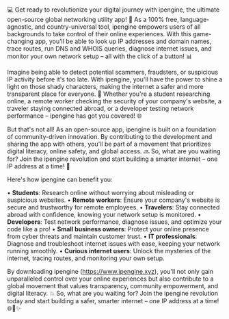 💻 Get ready to revolutionize your digital journey with ipengine, the ultimate open-source global networking utility app! 🎉 As a 100% free, language-agnostic, and country-universal tool, ipengine empowers users of all backgrounds to take control of their online experiences. With this game-changing app, you'll be able to look up IP addresses and domain names, trace routes, run DNS and WHOIS queries, diagnose internet issues, and monitor your own network setup – all with the click of a button! 📊

Imagine being able to detect potential scammers, fraudsters, or suspicious IP activity before it's too late. With ipengine, you'll have the power to shine a light on those shady characters, making the internet a safer and more transparent place for everyone. 💪 Whether you're a student researching online, a remote worker checking the security of your company's website, a traveler staying connected abroad, or a developer testing network performance – ipengine has got you covered! 🌐

But that's not all! As an open-source app, ipengine is built on a foundation of community-driven innovation. By contributing to the development and sharing the app with others, you'll be part of a movement that prioritizes digital literacy, online safety, and global access. 🔜 So, what are you waiting for? Join the ipengine revolution and start building a smarter internet – one IP address at a time! 🚀

Here's how ipengine can benefit you:

• **Students**: Research online without worrying about misleading or suspicious websites.
• **Remote workers**: Ensure your company's website is secure and trustworthy for remote employees.
• **Travelers**: Stay connected abroad with confidence, knowing your network setup is monitored.
• **Developers**: Test network performance, diagnose issues, and optimize your code like a pro!
• **Small business owners**: Protect your online presence from cyber threats and maintain customer trust.
• **IT professionals**: Diagnose and troubleshoot internet issues with ease, keeping your network running smoothly.
• **Curious internet users**: Unlock the mysteries of the internet, tracing routes, and monitoring your own setup.

By downloading ipengine (https://www.ipengine.xyz), you'll not only gain unparalleled control over your online experiences but also contribute to a global movement that values transparency, community empowerment, and digital literacy. 💥 So, what are you waiting for? Join the ipengine revolution today and start building a safer, smarter internet – one IP address at a time! 🌐🚀✨